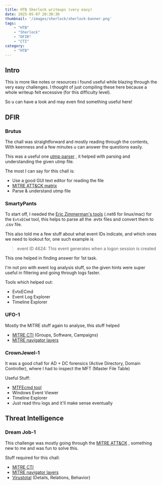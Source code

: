 ```yaml
---
title: HTB Sherlock writeups (very easy)
date: 2025-05-07 20:38:30
thumbnail: '/images/sherlock/sherlock-banner.png'
tags:
    - "HTB"
    - "Sherlock"
    - "DFIR"
    - "CTI"
category:
    - "HTB"
---
```


## Intro

This is more like notes or resources i found useful while blazing through the very easy challenges. I thought of just compiling these here because a whole writeup felt excessive (for this difficulty level).

So u can have a look and may even find something useful here!

## DFIR

### Brutus

The chall was straightforward and mostly reading through the contents, With keenness and a few minutes u can answer the questions easily.

This was a useful one [utmp parser](https://gist.github.com/4n6ist/99241df331bb06f393be935f82f036a5) , it helped with parsing and understanding the given utmp file.

The most I can say for this chall is:

- Use a good GUI text editor for reading the file
- [MITRE ATT&CK matrix](https://attack.mitre.org/matrices/enterprise/)
- Parse & understand utmp file


### SmartyPants

To start off, I needed the [Eric Zimmerman's tools](https://ericzimmerman.github.io/#!index.md) (.net6 for linux/mac) for the `EvtxECmd` tool, this helps to parse all the .evtx files and convert them to .csv file.

This also told me a few stuff about what event IDs indicate, and which ones we need to lookout for, one such example is

> event ID 4624: This event generates when a logon session is created 

This one helped in finding answer for 1st task.

I'm not pro with event log analysis stuff, so the given hints were super useful in filtering and going through logs faster.

Tools which helped out:

- EvtxECmd
- Event Log Explorer
- Timeline Explorer

### UFO-1

Mostly the MITRE stuff again to analyse, this stuff helped

- [MITRE CTI](https://attack.mitre.org/campaigns/) (Groups, Software, Campaigns)
- [MITRE navigator layers](https://mitre-attack.github.io/attack-navigator/)

### CrownJewel-1 

It was a good chall for AD + DC forensics (Active Directory, Domain Controller), where I had to inspect the MFT (Master File Table)

Useful Stuff:

- [MTFEcmd tool](https://github.com/EricZimmerman/MFTECmd)
- Windows Event Viewer
- Timeline Explorer
- Just read thru logs and it'll make sense eventually

## Threat Intelligence

### Dream Job-1

This challenge was mostly going through the [MITRE ATT&CK](https://attack.mitre.org/) , something new to me and was fun to solve this.

Stuff required for this chall:

- [MITRE CTI](https://attack.mitre.org/campaigns/)
- [MITRE navigator layers](https://mitre-attack.github.io/attack-navigator/)
- [Virustotal](https://www.virustotal.com/gui/home/upload) (Details, Relations, Behavior)

